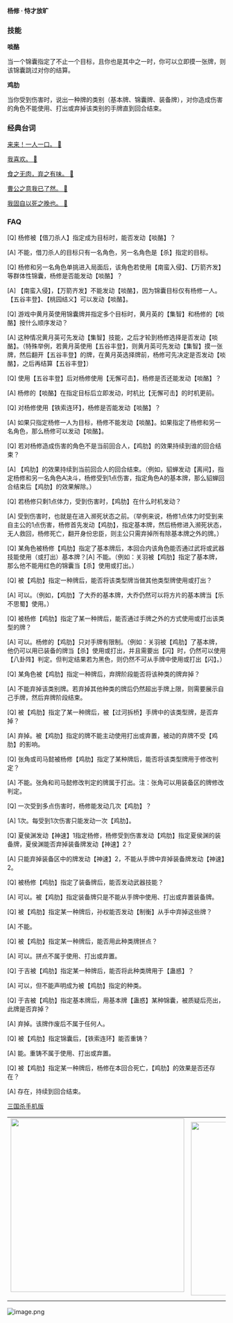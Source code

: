 
#### 杨修 · 恃才放旷  

### 技能

**啖酪**

当一个锦囊指定了不止一个目标，且你也是其中之一时，你可以立即摸一张牌，则该锦囊跳过对你的结算。

**鸡肋**

当你受到伤害时，说出一种牌的类别（基本牌、锦囊牌、装备牌），对你造成伤害的角色不能使用、打出或弃掉该类别的手牌直到回合结束。

### 经典台词


[来来！一人一口。 🎵](char_sp001_dub_ability1_1.mp3)

[我喜欢。 🎵](char_sp001_dub_ability1_2.mp3)

[食之无肉，弃之有味。 🎵](char_sp001_dub_ability2_1.mp3)

[曹公之意我已了然。 🎵](char_sp001_dub_ability2_2.mp3)

[我固自以死之晚也。 🎵](char_sp001_dub_dead.mp3)


### FAQ

[Q] 杨修被【借刀杀人】指定成为目标时，能否发动【啖酪】？

[A] 不能，借刀杀人的目标只有一名角色，另一名角色是【杀】指定的目标。



[Q] 杨修和另一名角色单挑进入局面后，该角色若使用【南蛮入侵】、【万箭齐发】等群体性锦囊，杨修是否能发动【啖酪】？

[A] 【南蛮入侵】，【万箭齐发】不能发动【啖酪】，因为锦囊目标仅有杨修一人。【五谷丰登】、【桃园结义】可以发动【啖酪】。



[Q] 游戏中黄月英使用锦囊牌并指定多个目标时，黄月英的【集智】和杨修的【啖酪】按什么顺序发动？

[A] 这种情况黄月英可先发动【集智】技能，之后才轮到杨修选择是否发动【啖酪】。（特殊举例，若黄月英使用【五谷丰登】，则黄月英可先发动【集智】摸一张牌，然后翻开【五谷丰登】的牌，在黄月英选择牌前，杨修可先决定是否发动【啖酪】，之后再结算【五谷丰登】）



[Q] 使用【五谷丰登】后对杨修使用【无懈可击】，杨修是否还能发动【啖酪】？

[A] 杨修的【啖酪】在指定目标后立即发动，时机比【无懈可击】的时机更前。



[Q] 对杨修使用【铁索连环】，杨修是否能发动【啖酪】？

[A] 如果只指定杨修一人为目标，杨修不能发动【啖酪】。如果指定了杨修和另一名角色，那么杨修可以发动【啖酪】。



[Q] 若对杨修造成伤害的角色不是当前回合人，【鸡肋】的效果持续到谁的回合结束？

[A] 【鸡肋】的效果持续到当前回合人的回合结束。（例如，貂蝉发动【离间】，指定杨修和另一名角色A决斗，杨修受到1点伤害，指定角色A的基本牌，那么貂蝉回合结束后【鸡肋】的效果解除。）



[Q] 若杨修只剩1点体力，受到伤害时，【鸡肋】在什么时机发动？

[A] 受到伤害时，也就是在进入濒死状态之前。（举例来说，杨修1点体力时受到来自主公的1点伤害，杨修首先发动【鸡肋】，指定基本牌，然后杨修进入濒死状态，无人救回，杨修死亡，翻开身份忠臣，则主公只需弃掉所有除基本牌之外的牌。）



[Q] 某角色被杨修【鸡肋】指定了基本牌后，本回合内该角色能否通过武将或武器技能使用（或打出）基本牌？[A] 不能。（例如：关羽被【鸡肋】指定了基本牌，那么他不能用红色的锦囊当【杀】使用或打出。）



[Q] 被【鸡肋】指定一种牌后，能否将该类型牌当做其他类型牌使用或打出？

[A] 可以。（例如，【鸡肋】了大乔的基本牌，大乔仍然可以将方片的基本牌当【乐不思蜀】使用。）



[Q] 被杨修【鸡肋】指定了某一种牌后，能否通过手牌之外的方式使用或打出该类型的牌？

[A] 可以。杨修的【鸡肋】只对手牌有限制。（例如：关羽被【鸡肋】了基本牌，他仍可以用已装备的牌当【杀】使用或打出，并且需要出【闪】时，仍然可以使用【八卦阵】判定。但判定结果若为黑色，则仍然不可从手牌中使用或打出【闪】。）



[Q] 某角色被【鸡肋】指定一种牌后，弃牌阶段能否将该种类的牌弃掉？

[A] 不能弃掉该类别牌。若弃掉其他种类的牌后仍然超出手牌上限，则需要展示自己手牌，然后弃牌阶段结束。



[Q] 被【鸡肋】指定了某一种牌后，被【过河拆桥】手牌中的该类型牌，是否弃掉？

[A] 弃掉。被【鸡肋】指定的牌不能主动使用打出或弃置，被动的弃牌不受【鸡肋】的影响。



[Q] 张角或司马懿被杨修【鸡肋】指定了某种牌后，能否将该类型牌用于修改判定？

[A] 不能。张角和司马懿修改判定的牌属于打出。注：张角可以用装备区的牌修改判定。



[Q] 一次受到多点伤害时，杨修能发动几次【鸡肋】？

[A] 1次。每受到1次伤害只能发动一次【鸡肋】。



[Q] 夏侯渊发动【神速】1指定杨修，杨修受到伤害发动【鸡肋】指定夏侯渊的装备牌，夏侯渊能否弃掉装备牌发动【神速】2？

[A] 只能弃掉装备区中的牌发动【神速】2，不能从手牌中弃掉装备牌发动【神速】2。



[Q] 被杨修【鸡肋】指定了装备牌后，能否发动武器技能？

[A] 可以。被【鸡肋】指定装备牌只是不能从手牌中使用、打出或弃置装备牌。



[Q] 被【鸡肋】指定某一种牌后，孙权能否发动【制衡】从手中弃掉这些牌？

[A] 不能。



[Q] 被【鸡肋】指定某一种牌后，能否用此种类牌拼点？

[A] 可以。拼点不属于使用、打出或弃置。



[Q] 于吉被【鸡肋】指定某一种牌后，能否将此种类牌用于【蛊惑】？

[A] 可以，但不能声明成为被【鸡肋】指定的种类。



[Q] 于吉被【鸡肋】指定基本牌后，用基本牌【蛊惑】某种锦囊，被质疑后亮出，此牌是否弃掉？

[A] 弃掉。该牌作废后不属于任何人。



[Q] 被【鸡肋】指定锦囊后，【铁索连环】能否重铸？

[A] 能。重铸不属于使用、打出或弃置。



[Q] 被【鸡肋】指定某一种牌后，杨修在本回合死亡，【鸡肋】的效果是否还存在？

[A] 存在，持续到回合结束。


 [三国杀手机版](https://apps.apple.com/cn/app/%E4%B8%89%E5%9B%BD%E6%9D%80%E9%97%AE%E9%A2%98%E7%AD%94%E7%96%91/id527602078)
    <div style="text-align: center"><table><tr>
    <td style="text-align: center">
<img src="https://is4-ssl.mzstatic.com/image/thumb/PurpleSource116/v4/1b/38/06/1b380673-fa07-7d70-76af-cc625e8e7894/97f20edf-1616-4b93-9e88-fbaebfe22faf_page-0.jpg/460x0w.webp" height="400">
</td>
<td style="text-align: center">
<img src="https://is5-ssl.mzstatic.com/image/thumb/PurpleSource126/v4/f6/ae/05/f6ae053d-def3-e9be-a991-74954202adad/7a500a3f-0dc0-4c7a-8287-6eed7e11d2b4_page-1.jpg/460x0w.webp" height="400">
</td>
<td style="text-align: center">
<img src="https://is2-ssl.mzstatic.com/image/thumb/PurpleSource126/v4/f3/38/97/f33897de-2a22-ec13-1832-60c35c10fe7c/7fbfdcd6-9f03-45ce-8dc1-bad59b0e5f5d_page-2.jpg/460x0w.webp" height="400">
</td>
<td style="text-align: center">
<img src="https://is2-ssl.mzstatic.com/image/thumb/PurpleSource116/v4/7c/bf/db/7cbfdbb7-8d99-a661-c3a7-bc4e3fdb840a/5e805d5e-b991-4341-bdf6-233a5dd8d703_page-3.jpg/460x0w.webp" height="400">
</td>
</tr>
</table>
</div>
    
 ![image.png](https://s2.loli.net/2022/01/10/Z85EF3hBpvU41oI.png)
